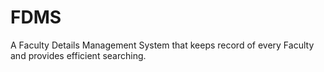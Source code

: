 # FDMS
A Faculty Details Management System that keeps record of every Faculty and provides efficient searching.
